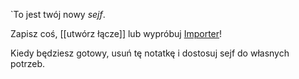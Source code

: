 `To jest twój nowy *sejf*.

Zapisz coś, [[utwórz łącze]] lub wypróbuj [Importer](https://help.obsidian.md/Plugins/Importer)!

Kiedy będziesz gotowy, usuń tę notatkę i dostosuj sejf do własnych potrzeb.